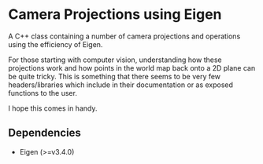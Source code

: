 # Camera Projections using Eigen
A C++ class containing a number of camera projections and operations using the efficiency of Eigen.

For those starting with computer vision, understanding how these projections work and how points in the world map back onto a 2D plane can be quite tricky. This is something that there seems to be very few headers/libraries which include in their documentation or as exposed functions to the user.


I hope this comes in handy.

## Dependencies

- Eigen (>=v3.4.0)
